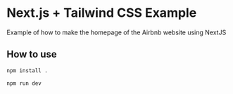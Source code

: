 # Next.js + Tailwind CSS Example

Example of how to make the homepage of the Airbnb website using NextJS

## How to use


```bash
npm install .
```

```bash
npm run dev
```

